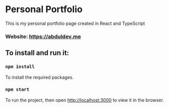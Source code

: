 # Personal Portfolio
This is my personal portfolio page created in React and TypeScript
### Website: https://abduldev.me

## To install and run it:

### `npm install`
To install the required packages.

### `npm start`
To run the project, then open [http://localhost:3000](http://localhost:3000) to view it in the browser.
